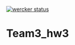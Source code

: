[![wercker status](https://app.wercker.com/status/b72d7e84eb53d16d3cdc9b1fd4798456/m "wercker status")](https://app.wercker.com/project/bykey/b72d7e84eb53d16d3cdc9b1fd4798456)

# Team3_hw3
